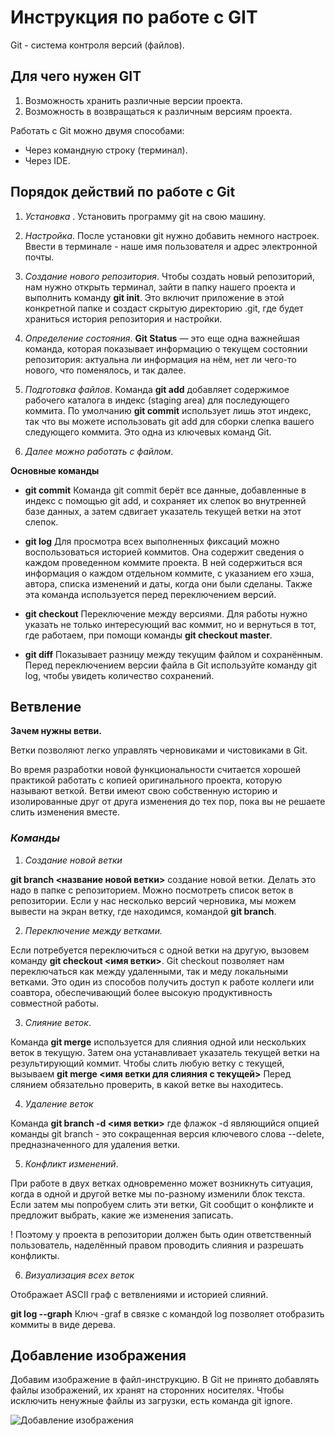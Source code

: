# Инструкция по работе с  GIT

Git - система контроля версий (файлов).

## Для чего нужен GIT

1. Возможность хранить различные версии проекта.
2. Возможность в возвращаться к различным версиям проекта.

Работать с Git можно двумя способами:
* Через командную строку (терминал).
* Через IDE.

## **Порядок действий по работе с Git**

1. *Установка* . 
Установить программу git на свою машину.

2. *Настройка*.
После установки git нужно добавить немного настроек. Ввести в терминале - наше имя пользователя и адрес электронной почты. 

3. *Создание нового репозитория*.
Чтобы создать новый репозиторий, нам нужно открыть терминал, зайти в папку нашего проекта и выполнить команду **git init**. Это включит приложение в этой конкретной папке и создаст скрытую директорию .git, где будет храниться история репозитория и настройки.

4. *Определение состояния*.
**Git Status** — это еще одна важнейшая команда, которая показывает информацию о текущем состоянии репозитория: актуальна ли информация на нём, нет ли чего-то нового, что поменялось, и так далее. 

5. *Подготовка файлов*.
Команда **git add** добавляет содержимое рабочего каталога в индекс (staging area) для последующего коммита. По умолчанию **git commit** использует лишь этот индекс, так что вы можете использовать git add для сборки слепка вашего следующего коммита.
Это одна из ключевых команд Git.

6. *Далее можно работать с файлом*.

**Основные команды**

* **git commit** Команда git commit берёт все данные, добавленные в индекс с помощью git add, и сохраняет их слепок во внутренней базе данных, а затем сдвигает указатель текущей ветки на этот слепок.
 
 * **git log** Для просмотра всех выполненных фиксаций можно воспользоваться историей коммитов. Она содержит сведения о каждом проведенном коммите проекта. В ней содержиться вся информация о каждом отдельном коммите, с указанием его хэша, автора, списка изменений и даты, когда они были сделаны. Также эта команда используется перед переключением версий.

 * **git checkout** Переключение между версиями.
Для работы нужно указать не только интересующий вас коммит, но и вернуться в тот, где работаем, при помощи команды
**git checkout master**.

* **git diff** Показывает разницу между текущим файлом
и сохранённым. Перед переключением версии файла в Git
используйте команду git log, чтобы увидеть количество сохранений.

## **Ветвление**

**Зачем нужны ветви.**

Ветки позволяют легко управлять
черновиками и чистовиками в Git.

Во время разработки новой функциональности считается хорошей практикой работать с копией оригинального проекта, которую называют веткой. Ветви имеют свою собственную историю и изолированные друг от друга изменения до тех пор, пока вы не решаете слить изменения вместе.

### *Команды*

1. *Создание новой ветки*

**git branch <название новой ветки>** создание новой ветки.
Делать это надо в папке с репозиторием. Можно посмотреть список веток в репозитории.
Если у нас несколько версий черновика, мы можем вывести на экран ветку, где находимся,
командой **git branch**.

2. *Переключение между ветками.* 

Если потребуется переключиться с одной ветки на другую, вызовем команду **git checkout <имя
ветки>**.
Git checkout позволяет нам переключаться как между удаленными, так и меду локальными ветками. Это один из способов получить доступ к работе коллеги или соавтора, обеспечивающий более высокую продуктивность совместной работы.

3. *Слияние веток*.

Команда **git merge** используется для слияния одной или нескольких веток в текущую. Затем она устанавливает указатель текущей ветки на результирующий коммит.
 Чтобы слить любую ветку с текущей, вызываем **git merge <имя ветки для слияния с текущей>**
Перед слянием обязательно проверить, в какой ветке вы находитесь.

4. *Удаление веток*

Команда **git branch -d <имя ветки>**
где флажок -d являющийся опцией команды git branch - это сокращенная версия ключевого слова --delete, предназначенного для удаления ветки.

5. *Конфликт изменений*.

При работе в двух ветках одновременно может возникнуть ситуация, когда в одной и другой
ветке мы по-разному изменили блок текста. Если затем мы попробуем слить эти ветки, Git сообщит о конфликте и предложит выбрать,
какие же изменения записать.

! Поэтому у проекта в репозитории должен быть один
ответственный пользователь, наделённый правом проводить
слияния и разрешать конфликты.

6. *Визуализация всех веток* 

Отображает ASCII граф с ветвлениями и историей слияний.

**git log --graph**
Ключ -graf в связке с командой log позволяет отобразить коммиты в виде дерева.

## **Добавление изображения**

Добавим изображение в файл-инструкцию.
В Git не принято добавлять файлы
изображений, их хранят на сторонних
носителях. Чтобы исключить ненужные файлы
из загрузки, есть команда git ignore.

![Добавление изображения](image.jpg)

